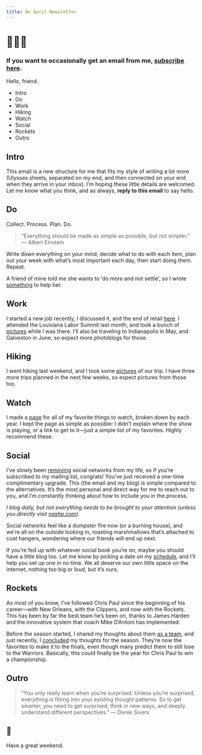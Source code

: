 ```yaml
---
title: An April Newsletter
---
```


# 🙋🏻‍♂️

### If you want to occasionally get an email from me, [subscribe here][1].

Hello, friend.

- Intro
- Do
- Work
- Hiking
- Watch
- Social
- Rockets
- Outro

## Intro

This email is a new structure for me that fits my style of writing a lot more (Ulysses sheets, separated on my end, and then connected on your end when they arrive in your inbox). I’m hoping these little details are welcomed. Let me know what you think, and as always, **reply to this email** to say hello.
## Do

Collect. Process. Plan. Do.

> “Everything should be made as simple as possible, but not simpler.” — Albert Einstein

Write down everything on your mind, decide what to do with each item, plan out your week with what’s most important each day, then start doing them. Repeat.

A friend of mine told me she wants to ‘do more and not settle’, so I wrote [something][2] to help her.

## Work

I started a new job recently, I discussed it, and the end of retail [here][3]. I attended the Louisiana Labor Summit last month, and took a bunch of [pictures][4] while I was there. I’ll also be traveling to Indianapolis in May, and Galveston in June, so expect more photoblogs for those.

## Hiking

I went hiking last weekend, and I took some [pictures][5] of our trip. I have three more trips planned in the next few weeks, so expect pictures from those too.

## Watch

I made a [page][6] for all of my favorite things to watch, broken down by each year. I kept the page as simple as possible: I didn’t explain where the show is playing, or a link to get to it—just a simple list of my favorites. Highly recommend these.
## Social

I’ve slowly been [removing][7] social networks from my life, so if you’re subscribed to my mailing list, congrats! You’ve just received a one-time complimentary upgrade. This (the email and my blog) is simple compared to the alternatives. It’s the most personal and direct way for me to reach out to you, and I’m constantly thinking about how to include you in the process. 

*I blog daily, but not everything needs to be brought to your attention (unless you directly visit [nashp.com][8]).*

Social networks feel like a dumpster fire now (or a burning house), and we’re all on the outside looking in, roasting marshmallows that’s attached to coat hangers, wondering where our friends will end up next.

If you’re fed up with whatever social book you’re on, maybe you should have a little blog too. Let me know by picking a date on my [schedule][9], and I’ll help you set up one in no time. We all deserve our own little space on the internet, nothing too big or loud, but it’s ours.

## Rockets

As most of you know, I’ve followed Chris Paul since the beginning of his career—with New Orleans, with the Clippers, and now with the Rockets. This has been by far the best team he’s been on, thanks to James Harden and the innovative system that coach Mike D’Antoni has implemented.

Before the season started, I shared my thoughts about them [as a team][10], and just recently, I [concluded][11] my thoughts for the season. They’re now the favorites to make it to the finals, even though many predict them to still lose to the Warriors. Basically, this could finally be the year for Chris Paul to win a championship.
## Outro

> “You only really learn when you’re surprised. Unless you’re surprised, everything is fitting into your existing thought patterns. So to get smarter, you need to get surprised, think in new ways, and deeply understand different perspectives.” — Derek Sivers
## 👋

Have a great weekend.

[1]:	/mail/
[2]:	https://nashp.com/do
[3]:	https://nashp.com/retail
[4]:	https://nashp.com/labor18
[5]:	https://nashp.com/clear-springs
[6]:	https://nashp.com/watch
[7]:	https://nashp.com/i-deleted-all-of-my-information-from-facebook
[8]:	http://nashp.com
[9]:	http://nashp.com/help
[10]:	https://nashp.com/rocket-emoji
[11]:	https://nashp.com/the-nba-regular-season-doesnt-matter